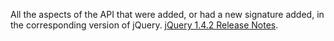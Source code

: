 All the aspects of the API that were added, or had a new signature added, in the corresponding version of jQuery.
				<a href="https://blog.jquery.com/2010/02/19/jquery-142-released/">jQuery 1.4.2 Release Notes</a>.
			